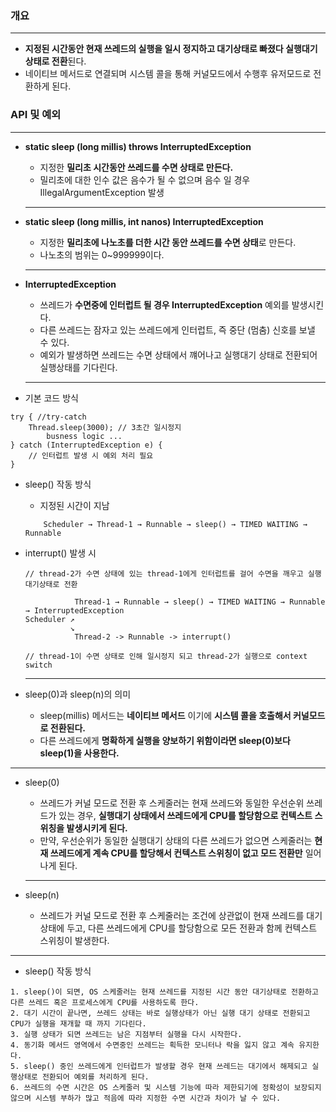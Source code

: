 ### 개요

---

- **지정된 시간동안 현재 쓰레드의 실행을 일시 정지하고 대기상태로 빠졌다 실행대기 상태로 전환**된다.
- 네이티브 메서드로 연결되며 시스템 콜을 통해 커널모드에서 수행후 유저모드로 전환하게 된다.

### API 및 예외

---

- **static sleep (long millis) throws InterruptedException**
    - 지정한 **밀리초 시간동안 쓰레드를 수면 상태로 만든다.**
    - 밀리초에 대한 인수 값은 음수가 될 수 없으며 음수 일 경우 IllegalArgumentException 발생

    ---

- **static sleep (long millis, int nanos) InterruptedException**
    - 지정한 **밀리초에 나노초를 더한 시간 동안 쓰레드를 수면 상태**로 만든다.
    - 나노초의 범위는 0~999999이다.

    ---

- **InterruptedException**
    - 쓰레드가 **수면중에 인터럽트 될 경우 InterruptedException** 예외를 발생시킨다.
    - 다른 쓰레드는 잠자고 있는 쓰레드에게 인터럽트, 즉 중단  (멈춤) 신호를 보낼 수 있다.
    - 예외가 발생하면 쓰레드는 수면 상태에서 꺠어나고 실행대기 상태로 전환되어 실행상태를 기다린다.

    ---

- 기본 코드 방식

```
try { //try-catch
	Thread.sleep(3000); // 3초간 일시정지
		busness logic ...
} catch (InterruptedException e) {
	// 인터럽트 발생 시 예외 처리 필요
}
```

- sleep() 작동 방식
  - 지정된 시간이 지남

  ```
      Scheduler → Thread-1 → Runnable → sleep() → TIMED WAITING → Runnable
  ```

- interrupt() 발생 시
    
  ```
  // thread-2가 수면 상태에 있는 thread-1에게 인터럽트를 걸어 수면을 깨우고 실행대기상태로 전환
          
             Thread-1 → Runnable → sleep() → TIMED WAITING → Runnable → InterruptedException
  Scheduler ↗️
            ↘️
             Thread-2 -> Runnable -> interrupt()
    			 
  // thread-1이 수면 상태로 인해 일시정지 되고 thread-2가 실행으로 context switch
  ```
    
  ---

- sleep(0)과 sleep(n)의 의미
    - sleep(millis) 메서드는 **네이티브 메서드** 이기에 **시스템 콜을 호출해서  커널모드로 전환된다.**
    - 다른 쓰레드에게 **명확하게 실행을 양보하기 위함이라면 sleep(0)보다 sleep(1)을 사용한다.**

---

- sleep(0)
    - 쓰레드가 커널 모드로 전환 후 스케줄러는 현재 쓰레드와 동일한 우선순위 쓰레드가 있는 경우, **실행대기 상태에서 쓰레드에게 CPU를 할당함으로 컨텍스트 스위칭을 발생시키게 된다.**
    - 만약, 우선순위가 동일한 실행대기 상태의 다른 쓰레드가 없으면 스케줄러는
      **현재 쓰레드에게 계속 CPU를 할당해서 컨텍스트 스위칭이 없고 모드 전환만** 일어나게 된다.

    ---

- sleep(n)
    - 쓰레드가 커널 모드로 전환 후 스케줄러는 조건에 상관없이 현재 쓰레드를 대기상태에 두고, 다른 쓰레드에게 CPU를 할당함으로 모든 전환과 함께 컨텍스트 스위칭이 발생한다.

---

- sleep() 작동 방식

```
1. sleep()이 되면, OS 스케줄러는 현재 쓰레드를 지정된 시간 동안 대기상태로 전환하고 다른 쓰레드 혹은 프로세스에게 CPU를 사용하도록 한다.
2. 대기 시간이 끝나면, 쓰레드 상태는 바로 실행상태가 아닌 실행 대기 상태로 전환되고 CPU가 실행을 재개할 때 까지 기다린다.
3. 실행 상태가 되면 쓰레드는 남은 지점부터 실행을 다시 시작한다.
4. 동기화 메서드 영역에서 수면중인 쓰레드는 획득한 모니터나 락을 잃지 않고 계속 유지한다.
5. sleep() 중인 쓰레드에게 인터럽트가 발생할 경우 현재 쓰레드는 대기에서 해제되고 실행상태로 전환되어 예외를 처리하게 된다.
6. 쓰레드의 수면 시간은 OS 스케줄러 및 시스템 기능에 따라 제한되기에 정확성이 보장되지 않으며 시스템 부하가 많고 적음에 따라 지정한 수면 시간과 차이가 날 수 있다.
```